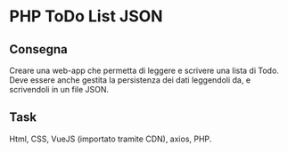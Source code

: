 PHP ToDo List JSON
===

## Consegna

Creare una web-app che permetta di leggere e scrivere una lista di Todo.
Deve essere anche gestita la persistenza dei dati leggendoli da, e scrivendoli in un file JSON.

## Task

Html, CSS, VueJS (importato tramite CDN), axios, PHP.